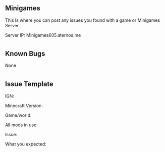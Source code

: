 #
## Minigames
This Is where you can post any issues you found with a game or Minigames Server.

Server IP:
Minigames605.aternos.me

#
## Known Bugs
None
#
## Issue Template
IGN:

Minecraft Version:

Game/world:

All mods in use:

Issue:

What you expected:
